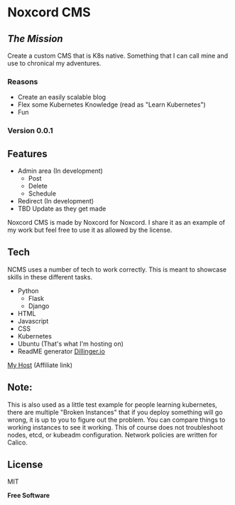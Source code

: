 # Noxcord CMS   
## _The Mission_

Create a custom CMS that is K8s native. Something that I can call mine and use to chronical my adventures.
### Reasons
- Create an easily scalable blog
- Flex some Kubernetes Knowledge (read as "Learn Kubernetes")
- Fun

### Version 0.0.1
## Features
- Admin area (In development)
    - Post
    - Delete
    - Schedule
- Redirect (In development)
- TBD Update as they get made

Noxcord CMS is made by Noxcord for Noxcord. I share it as an example of my work but feel free to use it as allowed by the license.

## Tech

NCMS uses a number of tech to work correctly. This is meant to showcase skills in these different tasks. 

- Python
    - Flask
    - Django
- HTML
- Javascript
- CSS
- Kubernetes
- Ubuntu (That's what I'm hosting on)
- ReadME generator [Dillinger.io]

[My Host] (Affiliate link) 

## Note: 
This is also used as a little test example for people learning kubernetes, there are multiple "Broken Instances" that if you deploy something will go wrong, it is up to you to figure out the problem. You can compare things to working instances to see it working. This of course does not troubleshoot nodes, etcd, or kubeadm configuration. Network policies are written for Calico. 

## License

MIT

**Free Software**

[//]: # (These are reference links used in the body of this note and get stripped out when the markdown processor does its job. There is no need to format nicely because it shouldn't be seen. Thanks SO - http://stackoverflow.com/questions/4823468/store-comments-in-markdown-syntax)
   [My Host]: https://my.virtarix.com/aff.php?aff=29
   [Dillinger.io]: https://dillinger.io/